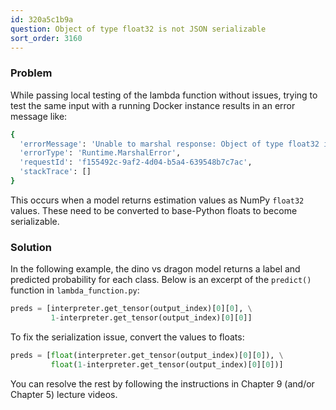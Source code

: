 ```yaml
---
id: 320a5c1b9a
question: Object of type float32 is not JSON serializable
sort_order: 3160
---
```


### Problem

While passing local testing of the lambda function without issues, trying to test the same input with a running Docker instance results in an error message like:

```bash
{
  'errorMessage': 'Unable to marshal response: Object of type float32 is not JSON serializable',
  'errorType': 'Runtime.MarshalError',
  'requestId': 'f155492c-9af2-4d04-b5a4-639548b7c7ac',
  'stackTrace': []
}
```

This occurs when a model returns estimation values as NumPy `float32` values. These need to be converted to base-Python floats to become serializable.

### Solution

In the following example, the dino vs dragon model returns a label and predicted probability for each class. Below is an excerpt of the `predict()` function in `lambda_function.py`:

```python
preds = [interpreter.get_tensor(output_index)[0][0], \
         1-interpreter.get_tensor(output_index)[0][0]]
```

To fix the serialization issue, convert the values to floats:

```python
preds = [float(interpreter.get_tensor(output_index)[0][0]), \
         float(1-interpreter.get_tensor(output_index)[0][0])]
```

You can resolve the rest by following the instructions in Chapter 9 (and/or Chapter 5) lecture videos.